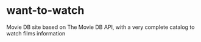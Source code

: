 # want-to-watch
Movie DB site based on The Movie DB API, with a very complete catalog to watch films information

